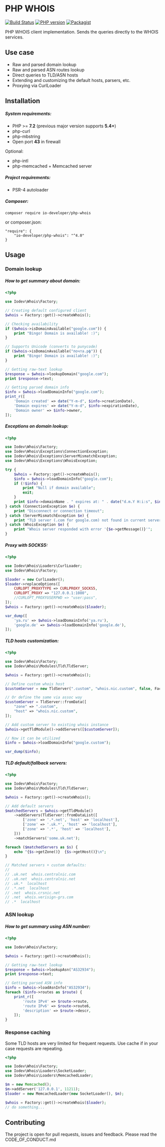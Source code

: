 # PHP WHOIS

[![Build Status](https://github.com/darawish/php-whois/workflows/Testing/badge.svg)](https://github.com/darawish/php-whois/actions)
[![PHP version](https://img.shields.io/badge/php-%3E%3D5.4-8892BF.svg)](https://secure.php.net/)
[![Packagist](https://img.shields.io/packagist/v/io-developer/php-whois.svg)](https://packagist.org/packages/io-developer/php-whois)

PHP WHOIS client implementation. Sends the queries directly to the WHOIS services.

## Use case
 * Raw and parsed domain lookup
 * Raw and parsed ASN routes lookup
 * Direct queries to TLD/ASN hosts
 * Extending and customizing the default hosts, parsers, etc.
 * Proxying via CurlLoader

## Installation

##### System requirements:
* PHP >= __7.2__ (previous major version supports __5.4+__)
* php-curl
* php-mbstring
* Open port __43__ in firewall

Optional:
* php-intl
* php-memcached + Memcached server

##### Project requirements:
* PSR-4 autoloader

##### Composer:
````
composer require io-developer/php-whois
````
or composer.json:
````
"require": {
    "io-developer/php-whois": "^4.0"
}
````


## Usage

### Domain lookup

##### How to get summary about domain:
```php
<?php

use Iodev\Whois\Factory;

// Creating default configured client
$whois = Factory::get()->createWhois();

// Checking availability
if ($whois->isDomainAvailable("google.com")) {
    print "Bingo! Domain is available! :)";
}

// Supports Unicode (converts to punycode)
if ($whois->isDomainAvailable("почта.рф")) {
    print "Bingo! Domain is available! :)";
}

// Getting raw-text lookup
$response = $whois->lookupDomain("google.com");
print $response->text;

// Getting parsed domain info
$info = $whois->loadDomainInfo("google.com");
print_r([
    'Domain created' => date("Y-m-d", $info->creationDate),
    'Domain expires' => date("Y-m-d", $info->expirationDate),
    'Domain owner' => $info->owner,
]);

```

##### Exceptions on domain lookup:
```php
<?php

use Iodev\Whois\Factory;
use Iodev\Whois\Exceptions\ConnectionException;
use Iodev\Whois\Exceptions\ServerMismatchException;
use Iodev\Whois\Exceptions\WhoisException;

try {
    $whois = Factory::get()->createWhois();
    $info = $whois->loadDomainInfo("google.com");
    if (!$info) {
        print "Null if domain available";
        exit;
    }
    print $info->domainName . " expires at: " . date("d.m.Y H:i:s", $info->expirationDate);
} catch (ConnectionException $e) {
    print "Disconnect or connection timeout";
} catch (ServerMismatchException $e) {
    print "TLD server (.com for google.com) not found in current server hosts";
} catch (WhoisException $e) {
    print "Whois server responded with error '{$e->getMessage()}'";
}
```

##### Proxy with SOCKS5:
```php
<?php

use Iodev\Whois\Loaders\CurlLoader;
use Iodev\Whois\Factory;

$loader = new CurlLoader();
$loader->replaceOptions([
    CURLOPT_PROXYTYPE => CURLPROXY_SOCKS5,
    CURLOPT_PROXY => "127.0.0.1:1080",
    //CURLOPT_PROXYUSERPWD => "user:pass",
]);
$whois = Factory::get()->createWhois($loader);

var_dump([
    'ya.ru' => $whois->loadDomainInfo('ya.ru'),
    'google.de' => $whois->loadDomainInfo('google.de'),
]);
```

##### TLD hosts customization:
```php
<?php

use Iodev\Whois\Factory;
use Iodev\Whois\Modules\Tld\TldServer;

$whois = Factory::get()->createWhois();

// Define custom whois host
$customServer = new TldServer(".custom", "whois.nic.custom", false, Factory::get()->createTldParser());

// Or define the same via assoc way
$customServer = TldServer::fromData([
    "zone" => ".custom",
    "host" => "whois.nic.custom",
]);

// Add custom server to existing whois instance
$whois->getTldModule()->addServers([$customServer]);

// Now it can be utilized
$info = $whois->loadDomainInfo("google.custom");

var_dump($info);
```

##### TLD default/fallback servers:
```php
<?php

use Iodev\Whois\Factory;
use Iodev\Whois\Modules\Tld\TldServer;

$whois = Factory::get()->createWhois();

// Add default servers
$matchedServers = $whois->getTldModule()
    ->addServers(TldServer::fromDataList([
        ['zone' => '.*.net', 'host' => 'localhost'],
        ['zone' => '.uk.*', 'host' => 'localhost'],
        ['zone' => '.*', 'host' => 'localhost'],
    ]))
    ->matchServers('some.uk.net');

foreach ($matchedServers as $s) {
    echo "{$s->getZone()}  {$s->getHost()}\n";
}

// Matched servers + custom defaults:
//
// .uk.net  whois.centralnic.com
// .uk.net  whois.centralnic.net
// .uk.*  localhost
// .*.net  localhost
// .net  whois.crsnic.net
// .net  whois.verisign-grs.com
// .*  localhost
```

### ASN lookup

##### How to get summary using ASN number:
```php
<?php

use Iodev\Whois\Factory;

$whois = Factory::get()->createWhois();

// Getting raw-text lookup
$response = $whois->lookupAsn("AS32934");
print $response->text;

// Getting parsed ASN info
$info = $whois->loadAsnInfo("AS32934");
foreach ($info->routes as $route) {
    print_r([
        'route IPv4' => $route->route,
        'route IPv6' => $route->route6,
        'description' => $route->descr,
    ]);   
}

```

### Response caching
Some TLD hosts are very limited for frequent requests. Use cache if in your case requests are repeating.
```php
<?php

use Iodev\Whois\Factory;
use Iodev\Whois\Loaders\SocketLoader;
use Iodev\Whois\Loaders\MemcachedLoader;

$m = new Memcached();
$m->addServer('127.0.0.1', 11211);
$loader = new MemcachedLoader(new SocketLoader(), $m);

$whois = Factory::get()->createWhois($loader);
// do something...
```

## Contributing

The project is open for pull requests, issues and feedback. Please read the CODE_OF_CONDUCT.md
